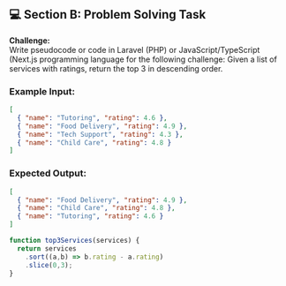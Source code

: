 ## 💻 Section B: Problem Solving Task

**Challenge:**  
Write pseudocode or  code in Laravel (PHP) or JavaScript/TypeScript (Next.js programming language for the following challenge:
Given a list of services with ratings, return the top 3 in descending order.

### Example Input:
```json
[
  { "name": "Tutoring", "rating": 4.6 },
  { "name": "Food Delivery", "rating": 4.9 },
  { "name": "Tech Support", "rating": 4.3 },
  { "name": "Child Care", "rating": 4.8 }
]
```

### Expected Output:
```json
[
  { "name": "Food Delivery", "rating": 4.9 },
  { "name": "Child Care", "rating": 4.8 },
  { "name": "Tutoring", "rating": 4.6 }
]
```

```javascript
function top3Services(services) {
  return services
    .sort((a,b) => b.rating - a.rating)
    .slice(0,3);
}
```
